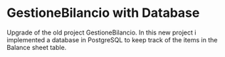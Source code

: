 # GestioneBilancio with Database
Upgrade of the old project GestioneBilancio.
In this new project i implemented a database in PostgreSQL to keep track of the items in the Balance sheet table. 

